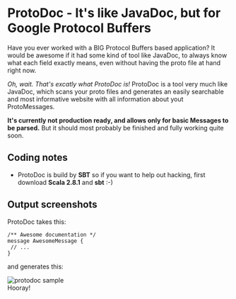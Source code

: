 ProtoDoc - It's like JavaDoc, but for Google Protocol Buffers
=============================================================
Have you ever worked with a BIG Protocol Buffers based application? It would be awesome if it had some kind 
of tool like JavaDoc, to always know what each field exactly means, even without having the proto file at hand right now.

*Oh, wait. That's excatly what ProtoDoc is!* ProtoDoc is a tool very much like JavaDoc, which scans your proto files and generates
an easily searchable and most informative website with all information about yout ProtoMessages.

**It's currently not production ready, and allows only for basic Messages to be parsed.** But it should most probably be finished and fully working quite soon.

Coding notes
------------

* ProtoDoc is build by **SBT** so if you want to help out hacking, first download **Scala 2.8.1** and **sbt** :-)

Output screenshots
------------------
ProtoDoc takes this:

```
/** Awesome documentation */
message AwesomeMessage {
 // ...
}
```

and generates this:<br/>

<img src="https://raw.github.com/ktoso/protodoc-gui/master/doc/protodoc_main.png" alt="protodoc sample"/>

<br/>
Hooray!
